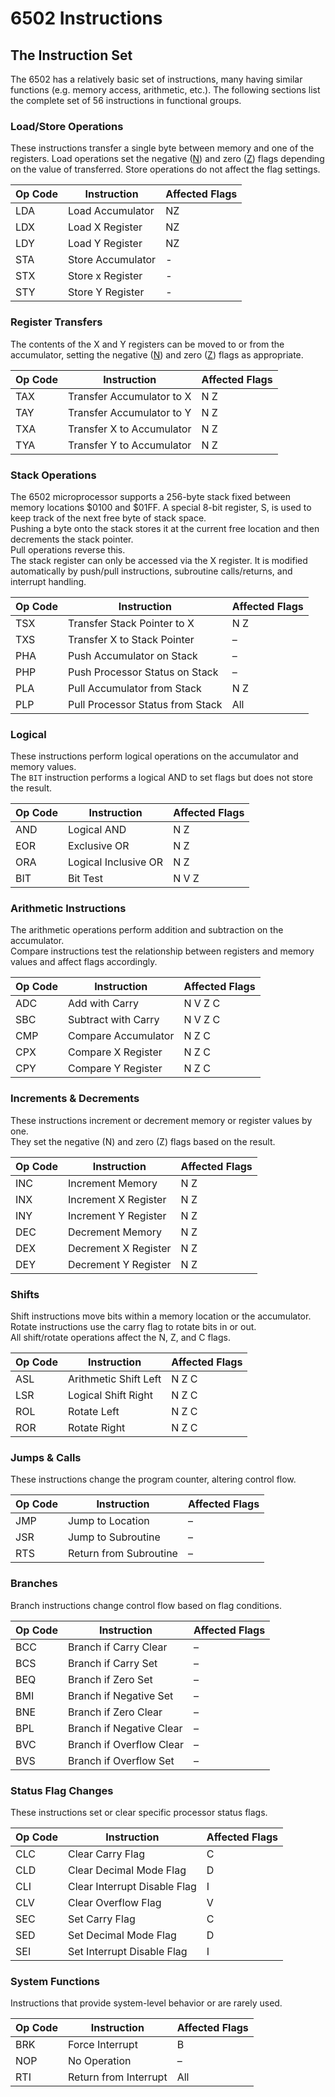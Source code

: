 # 6502 Instructions

## The Instruction Set

The 6502 has a relatively basic set of instructions, many having similar functions (e.g. memory access, arithmetic, etc.). The following sections list the complete set of 56 instructions in functional groups.

### Load/Store Operations

These instructions transfer a single byte between memory and one of the registers.
Load operations set the negative ([N](http://www.6502.org/users/obelisk/6502/registers.html#N)) and zero ([Z](http://www.6502.org/users/obelisk/6502/registers.html#Z)) flags depending on the value of transferred.
Store operations do not affect the flag settings.

Op Code | Instruction       | Affected Flags
------- | ----------------- | -------------
LDA     | Load Accumulator  | NZ
LDX     | Load X Register   | NZ
LDY     | Load Y Register   | NZ
STA     | Store Accumulator | -
STX     | Store x Register  | -
STY     | Store Y Register  | -

### Register Transfers

The contents of the X and Y registers can be moved to or from the accumulator, setting the negative ([N](http://www.6502.org/users/obelisk/6502/registers.html#N)) and zero ([Z](http://www.6502.org/users/obelisk/6502/registers.html#Z)) flags as appropriate.

Op Code | Instruction                 | Affected Flags
--------|-----------------------------|----------------
TAX     | Transfer Accumulator to X   | N Z
TAY     | Transfer Accumulator to Y   | N Z
TXA     | Transfer X to Accumulator   | N Z
TYA     | Transfer Y to Accumulator   | N Z

### Stack Operations

The 6502 microprocessor supports a 256-byte stack fixed between memory locations $0100 and $01FF. A special 8-bit register, S, is used to keep track of the next free byte of stack space.  
Pushing a byte onto the stack stores it at the current free location and then decrements the stack pointer.  
Pull operations reverse this.  
The stack register can only be accessed via the X register. It is modified automatically by push/pull instructions, subroutine calls/returns, and interrupt handling.

Op Code | Instruction                      | Affected Flags
--------|----------------------------------|----------------
TSX     | Transfer Stack Pointer to X      | N Z
TXS     | Transfer X to Stack Pointer      | –
PHA     | Push Accumulator on Stack        | –
PHP     | Push Processor Status on Stack   | –
PLA     | Pull Accumulator from Stack      | N Z
PLP     | Pull Processor Status from Stack | All

### Logical

These instructions perform logical operations on the accumulator and memory values.  
The `BIT` instruction performs a logical AND to set flags but does not store the result.

Op Code | Instruction            | Affected Flags
--------|------------------------|----------------
AND     | Logical AND            | N Z
EOR     | Exclusive OR           | N Z
ORA     | Logical Inclusive OR   | N Z
BIT     | Bit Test               | N V Z

### Arithmetic Instructions

The arithmetic operations perform addition and subtraction on the accumulator.  
Compare instructions test the relationship between registers and memory values and affect flags accordingly.

Op Code | Instruction         | Affected Flags
--------|---------------------|----------------
ADC     | Add with Carry      | N V Z C
SBC     | Subtract with Carry | N V Z C
CMP     | Compare Accumulator | N Z C
CPX     | Compare X Register  | N Z C
CPY     | Compare Y Register  | N Z C

### Increments & Decrements

These instructions increment or decrement memory or register values by one.  
They set the negative (N) and zero (Z) flags based on the result.

Op Code | Instruction             | Affected Flags
--------|-------------------------|----------------
INC     | Increment Memory        | N Z
INX     | Increment X Register    | N Z
INY     | Increment Y Register    | N Z
DEC     | Decrement Memory        | N Z
DEX     | Decrement X Register    | N Z
DEY     | Decrement Y Register    | N Z

### Shifts

Shift instructions move bits within a memory location or the accumulator.  
Rotate instructions use the carry flag to rotate bits in or out.  
All shift/rotate operations affect the N, Z, and C flags.

Op Code | Instruction           | Affected Flags
--------|-----------------------|----------------
ASL     | Arithmetic Shift Left | N Z C
LSR     | Logical Shift Right   | N Z C
ROL     | Rotate Left           | N Z C
ROR     | Rotate Right          | N Z C

### Jumps & Calls

These instructions change the program counter, altering control flow.

Op Code | Instruction             | Affected Flags
--------|-------------------------|----------------
JMP     | Jump to Location        | –
JSR     | Jump to Subroutine      | –
RTS     | Return from Subroutine  | –

### Branches

Branch instructions change control flow based on flag conditions.

Op Code | Instruction                 | Affected Flags
--------|-----------------------------|----------------
BCC     | Branch if Carry Clear       | –
BCS     | Branch if Carry Set         | –
BEQ     | Branch if Zero Set          | –
BMI     | Branch if Negative Set      | –
BNE     | Branch if Zero Clear        | –
BPL     | Branch if Negative Clear    | –
BVC     | Branch if Overflow Clear    | –
BVS     | Branch if Overflow Set      | –

### Status Flag Changes

These instructions set or clear specific processor status flags.

Op Code | Instruction                  | Affected Flags
--------|------------------------------|----------------
CLC     | Clear Carry Flag             | C
CLD     | Clear Decimal Mode Flag      | D
CLI     | Clear Interrupt Disable Flag | I
CLV     | Clear Overflow Flag          | V
SEC     | Set Carry Flag               | C
SED     | Set Decimal Mode Flag        | D
SEI     | Set Interrupt Disable Flag   | I

### System Functions

Instructions that provide system-level behavior or are rarely used.

Op Code | Instruction            | Affected Flags
--------|------------------------|----------------
BRK     | Force Interrupt        | B
NOP     | No Operation           | –
RTI     | Return from Interrupt  | All
